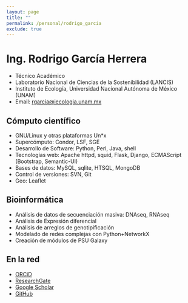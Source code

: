 ```yaml
---
layout: page
title: ""
permalink: /personal/rodrigo_garcia
exclude: true
---
```


# Ing. Rodrigo García Herrera

- Técnico Académico
- Laboratorio Nacional de Ciencias de la Sostenibilidad (LANCIS)
- Instituto de Ecología, Universidad Nacional Autónoma de México (UNAM)
- Email: rgarcia@iecologia.unam.mx

## Cómputo científico

- GNU/Linux y otras plataformas Un*x
- Supercómputo: Condor, LSF, SGE
- Desarrollo de Software: Python, Perl, Java, shell
- Tecnologías web: Apache httpd, squid, Flask, Django, ECMAScript (Bootstrap, Semantic-UI)
- Bases de datos: MySQL, sqlite, HTSQL, MongoDB
- Control de versiones: SVN, Git
- Geo: Leaflet

## Bioinformática

- Análisis de datos de secuenciación masiva: DNAseq, RNAseq
- Análisis de Expresión diferencial
- Análisis de arreglos de genotipificación
- Modelado de redes complejas con Python+NetworkX
- Creación de módulos de PSU Galaxy

## En la red
- [ORCiD](http://orcid.org/0000-0002-7972-5746)
- [ResearchGate](https://www.researchgate.net/profile/Rodrigo_Garcia-Herrera)
- [Google Scholar](https://scholar.google.com.mx/citations?user=aLFvcZQAAAAJ&hl=es&oi=ao)
- [GitHub](https://github.com/rgarcia-herrera)
